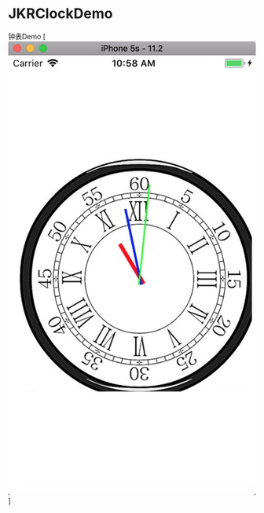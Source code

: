 # JKRClockDemo
钟表Demo
[![preview](https://github.com/Joker-388/JKRClockDemo/blob/master/clock.png)]
